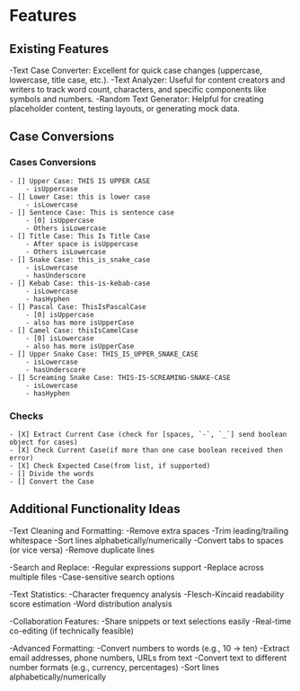 # Features

## Existing Features

-Text Case Converter: Excellent for quick case changes (uppercase, lowercase, title case, etc.).
-Text Analyzer: Useful for content creators and writers to track word count, characters, and specific components like symbols and numbers.
-Random Text Generator: Helpful for creating placeholder content, testing layouts, or generating mock data.

## Case Conversions

### Cases Conversions

    - [] Upper Case: THIS IS UPPER CASE
        - isUppercase
    - [] Lower Case: this is lower case
        - isLowercase
    - [] Sentence Case: This is sentence case
        - [0] isUppercase
        - Others isLowercase
    - [] Title Case: This Is Title Case
        - After space is isUppercase 
        - Others isLowercase
    - [] Snake Case: this_is_snake_case
        - isLowercase
        - hasUnderscore
    - [] Kebab Case: this-is-kebab-case
        - isLowercase
        - hasHyphen
    - [] Pascal Case: ThisIsPascalCase
        - [0] isUppercase
        - also has more isUpperCase
    - [] Camel Case: thisIsCamelCase
        - [0] isLowercase
        - also has more isUpperCase
    - [] Upper Snake Case: THIS_IS_UPPER_SNAKE_CASE
        - isLowercase
        - hasUnderscore
    - [] Screaming Snake Case: THIS-IS-SCREAMING-SNAKE-CASE
        - isLowercase
        - hasHyphen

### Checks

    - [X] Extract Current Case (check for [spaces, `-`, `_`] send boolean object for cases)
    - [X] Check Current Case(if more than one case boolean received then error)
    - [X] Check Expected Case(from list, if supported)
    - [] Divide the words
    - [] Convert the Case

## Additional Functionality Ideas

-Text Cleaning and Formatting:
    -Remove extra spaces
    -Trim leading/trailing whitespace
    -Sort lines alphabetically/numerically
    -Convert tabs to spaces (or vice versa)
    -Remove duplicate lines

-Search and Replace:
    -Regular expressions support
    -Replace across multiple files
    -Case-sensitive search options

-Text Statistics:
    -Character frequency analysis
    -Flesch-Kincaid readability score estimation
    -Word distribution analysis

-Collaboration Features:
    -Share snippets or text selections easily
    -Real-time co-editing (if technically feasible)

-Advanced Formatting:
    -Convert numbers to words (e.g., 10 -> ten)
    -Extract email addresses, phone numbers, URLs from text
    -Convert text to different number formats (e.g., currency, percentages)
    -Sort lines alphabetically/numerically
